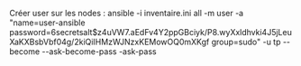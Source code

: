 

Créer user sur les nodes : 
ansible -i inventaire.ini all -m user -a "name=user-ansible password=$6$secretsalt$z4uVW7.aEdFv4Y2ppGBciyk/P8.wyXxldhvki4J5jLeuXaKXBsbVbf04g/2kiQiIHMzWJNzxKEMowOQ0mXKgf group=sudo" -u tp --become --ask-become-pass -ask-pass

